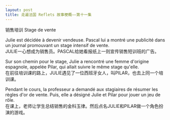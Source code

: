```yaml
---
layout: post
title: 走遍法国 Reflets 故事梗概——第十一集
---
```


<p>销售培训 Stage de vente</p>
<p>Julie est décidée à devenir vendeuse. Pascal lui a montré une publicité dans un journal promouvant un stage intensif de vente.<br />JULIE一心想成为销售员。PASCAL给她看报纸上一则宣传销售短训班的广告。 </p>
<p>Sur son chemin pour le stage, Julie a rencontré une femme d&#39;origine espagnole, appelée Pilar, qui allait suivre le même stage qu&#39;elle.<br />在前往培训课的路上，JULIE遇见了一位西班牙女人，叫PILAR，也去上同一个培训课。</p>
<p>Pendant le cours, la professeur a demandé aux stagiaires de résumer les règles d&#39;or de vente. Puis, elle a désigné Julie et Pilar pour jouer un jeu de rôle.<br />在课上，老师让学生总结销售的金科玉律。然后点名JULIE和PILAR做一个角色扮演的游戏。</p>
